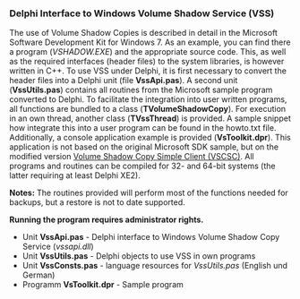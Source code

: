 ### Delphi Interface to Windows Volume Shadow Service (VSS)

The use of Volume Shadow Copies is described in detail in the Microsoft 
Software Development Kit for Windows 7. As an example, you can find there a 
program (*VSHADOW.EXE*) and the appropriate source code. This, as well as the 
required interfaces (header files) to the system libraries, is however written 
in C++. To use VSS under Delphi, it is first necessary to convert the header 
files into a Delphi unit (file **VssApi.pas**). A second 
unit (**VssUtils.pas**) contains all routines from the Microsoft sample program 
converted to Delphi. To facilitate the integration into user written programs, 
all functions are bundled to a class (**TVolumeShadowCopy**). For execution in an 
own thread, another class (**TVssThread**) is provided. A sample snippet how 
integrate this into a user program can be found in the howto.txt file. 
Additionally, a console application example is provided (**VsToolkit.dpr**). This 
application is not based on the original Microsoft SDK sample, but on the modified version 
[Volume Shadow Copy Simple Client (VSCSC)](http://sourceforge.net/projects/vscsc). All 
programs and routines can be compiled for 32- and 64-bit systems (the latter 
requiring at least Delphi XE2).

**Notes:** The routines provided will perform most of the functions needed for backups, 
but a restore is not to date supported.

**Running the program requires administrator rights.**

- Unit **VssApi.pas** - Delphi interface to Windows Volume Shadow Copy Service (*vssapi.dll*)
- Unit **VssUtils.pas** - Delphi objects to use VSS in own programs
- Unit **VssConsts.pas** - language resources for *VssUtils.pas* (English und German)
- Programm **VsToolkit.dpr** - Sample program
